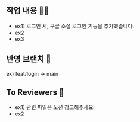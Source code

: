 ## 작업 내용 :technologist:
- ex1) 로그인 시, 구글 소셜 로그인 기능을 추가했습니다.
- ex2
- ex3

## 반영 브랜치 :rocket:
ex) feat/login -> main

## To Reviewers :speech_balloon:
- ex1) 관련 파일은 노션 참고해주세요!
- ex2